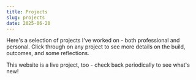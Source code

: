 ```yaml
---
title: Projects
slug: projects
date: 2025-06-20
---
```


Here's a selection of projects I've worked on - both professional and personal. Click through on any project to see more details on the build, outcomes, and some reflections.

This website is a live project, too - check back periodically to see what's new!

